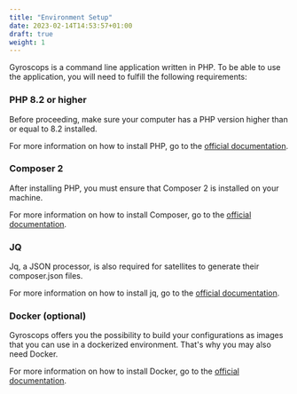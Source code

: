 ```yaml
---
title: "Environment Setup"
date: 2023-02-14T14:53:57+01:00
draft: true
weight: 1
---
```


Gyroscops is a command line application written in PHP. To be able to use the application, you will need to fulfill the following requirements:

### PHP 8.2 or higher

Before proceeding, make sure your computer has a PHP version higher than or equal to 8.2 installed.

For more information on how to install PHP, go to the [official documentation](https://www.php.net/manual/en/install.php).

### Composer 2

After installing PHP, you must ensure that Composer 2 is installed on your machine.

For more information on how to install Composer, go to the [official documentation](https://getcomposer.org/download/).

### JQ

Jq, a JSON processor, is also required for satellites to generate their composer.json files.

For more information on how to install jq, go to the [official documentation](https://stedolan.github.io/jq/download/).

### Docker (optional)

Gyroscops offers you the possibility to build your configurations as images that you can use in a dockerized environment.
That's why you may also need Docker.

For more information on how to install Docker, go to the [official documentation](https://docs.docker.com/get-docker/).
